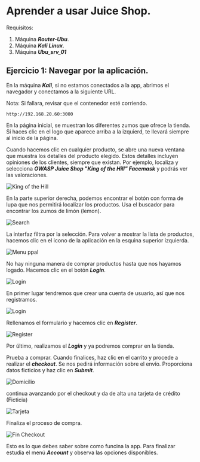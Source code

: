 # Aprender a usar Juice Shop.
      
      

Requisitos:
1. Máquina ***Router-Ubu***.
2. Máquina ***Kali Linux***.
3. Máquina ***Ubu_srv_01***




## Ejercicio 1: Navegar por la aplicación.

En la máquina ***Kali***, si no estamos conectados a la app, abrimos el navegador y conectamos a la siguiente URL.

Nota: Si fallara, revisar que el contenedor esté corriendo.
```
http://192.168.20.60:3000
```

En la página inicial, se muestran los diferentes zumos que ofrece la tienda. Si haces clic en el logo que aparece arriba a la izquierd, te llevará siempre al inicio de la página.

Cuando hacemos clic en cualquier producto, se abre una nueva ventana que muestra los detalles del producto elegido. Estos detalles incluyen opiniones de los clientes, siempre que existan. Por ejemplo, localiza y selecciona ***OWASP Juice Shop "King of the Hill" Facemask*** y podrás ver las valoraciones.

![King of the Hill](../img/lab-25-B/202210032024.png)

En la parte superior derecha, podemos encontrar el botón con forma de lupa que nos permitirá localizar los productos. Usa el buscador para encontrar los zumos de limón (lemon).

![Search](../img/lab-25-B/202210032026.png)

La interfaz filtra por la selección. Para volver a mostrar la lista de productos, hacemos clic en el icono de la aplicación en la esquina superior izquierda.

![Menu ppal](../img/lab-25-B/202210032030.png)

No hay ninguna manera de comprar productos hasta que nos hayamos logado. Hacemos clic en el botón ***Login***.

![Login](../img/lab-25-B/202210032031.png)

En primer lugar tendremos que crear una cuenta de usuario, así que nos registramos.

![Login](../img/lab-25-B/202210032033.png)

Rellenamos el formulario y hacemos clic en ***Register***.

![Register](../img/lab-25-B/202210032035.png)

Por último, realizamos el ***Login*** y ya podremos comprar en la tienda.

Prueba a comprar. Cuando finalices, haz clic en el carrito y procede a realizar el ***checkout***. Se nos pedirá información sobre el envío. Proporciona datos ficticios y haz clic en ***Submit***.

![Domicilio](../img/lab-25-B/202210032041.png)

continua avanzando por el checkout y da de alta una tarjeta de crédito (Ficticia)

![Tarjeta](../img/lab-25-B/202210032044.png)

Finaliza el proceso de compra.

![Fin Checkout](../img/lab-25-B/202210032046.png)

Esto es lo que debes saber sobre como funcina la app. Para finalizar estudia el menú ***Account*** y observa las opciones disponibles.

